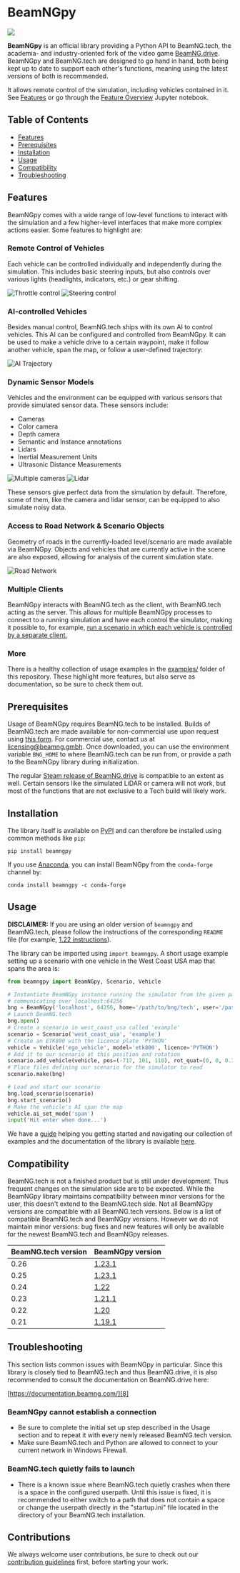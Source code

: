 # BeamNGpy
<a href="https://beamngpy.readthedocs.io/en/latest/"><img src="https://github.com/BeamNG/BeamNGpy/raw/master/media/documentation.png" /></a>

**BeamNGpy** is an official library providing a Python API to BeamNG.tech,
the academia- and industry-oriented fork of the video game [BeamNG.drive][4].
BeamNGpy and BeamNG.tech are designed to go hand in hand, both being kept up
to date to support each other's functions, meaning using the latest versions
of both is recommended.

It allows remote control of the simulation, including vehicles contained in it.
See [Features](#features) or go through the [Feature Overview][10] Jupyter notebook.

## Table of Contents

 - [Features](#features)
 - [Prerequisites](#prereqs)
 - [Installation](#installation)
 - [Usage](#usage)
 - [Compatibility](#compatibility)
 - [Troubleshooting](#troubleshooting)

<a name="features"></a>

## Features

BeamNGpy comes with a wide range of low-level functions to interact with the
simulation and a few higher-level interfaces that make more complex actions
easier. Some features to highlight are:

### Remote Control of Vehicles

Each vehicle can be controlled individually and independently during the
simulation. This includes basic steering inputs, but also controls over
various lights (headlights, indicators, etc.) or gear shifting.

![Throttle control](https://github.com/BeamNG/BeamNGpy/raw/master/media/throttle.gif) ![Steering control](https://github.com/BeamNG/BeamNGpy/raw/master/media/steering.gif)

### AI-controlled Vehicles

Besides manual control, BeamNG.tech ships with its own AI to control vehicles.
This AI can be configured and controlled from BeamNGpy. It can be used to
make a vehicle drive to a certain waypoint, make it follow another vehicle,
span the map, or follow a user-defined trajectory:

![AI Trajectory](https://github.com/BeamNG/BeamNGpy/raw/master/media/ai_trajectory.png)

### Dynamic Sensor Models

Vehicles and the environment can be equipped with various sensors that provide
simulated sensor data. These sensors include:

 - Cameras
  - Color camera
  - Depth camera
  - Semantic and Instance annotations
 - Lidars
 - Inertial Measurement Units
 - Ultrasonic Distance Measurements

![Multiple cameras](https://github.com/BeamNG/BeamNGpy/raw/master/media/camera.png)
![Lidar](https://github.com/BeamNG/BeamNGpy/raw/master/media/lidar.gif)

These sensors give perfect data from the simulation by default. Therefore, some
of them, like the camera and lidar sensor, can be equipped to also simulate
noisy data.

### Access to Road Network & Scenario Objects

Geometry of roads in the currently-loaded level/scenario are made available
via BeamNGpy. Objects and vehicles that are currently active in the scene
are also exposed, allowing for analysis of the current simulation state.

![Road Network](https://github.com/BeamNG/BeamNGpy/raw/master/media/road_network.png)

### Multiple Clients

BeamNGpy interacts with BeamNG.tech as the client, with BeamNG.tech acting
as the server. This allows for multiple BeamNGpy processes to connect to a
running simulation and have each control the simulator, making it possible
to, for example, [run a scenario in which each vehicle is controlled by
a separate client.](https://github.com/BeamNG/BeamNGpy/tree/master/examples/multi_client.ipynb)

### More

There is a healthy collection of usage examples in the [examples/](https://github.com/BeamNG/BeamNGpy/tree/master/examples)
folder of this repository. These highlight more features, but also serve
as documentation, so be sure to check them out.

<a name="prereqs"></a>

## Prerequisites

Usage of BeamNGpy requires BeamNG.tech to be installed. Builds of
BeamNG.tech are made available for non-commercial use upon request using
[this form][2]. For commercial use, contact us at [licensing@beamng.gmbh][3].
Once downloaded, you can use the environment variable `BNG_HOME` to where
BeamNG.tech can be run from, or provide a path to the BeamNGpy library
during initialization.

The regular [Steam release of BeamNG.drive][4] is compatible to an extent as
well. Certain sensors like the simulated LiDAR or camera will not work, but
most of the functions that are not exclusive to a Tech build will likely
work.

<a name="installation"></a>

## Installation

The library itself is available on [PyPI][5] and can therefore be installed
using common methods like `pip`:

    pip install beamngpy

If you use [Anaconda](https://www.anaconda.com/products/distribution#download-section), you can
install BeamNGpy from the `conda-forge` channel by:

    conda install beamngpy -c conda-forge

<a name="usage"></a>

## Usage

**DISCLAIMER:** If you are using an older version of `beamngpy` and BeamNG.tech, please follow the
instructions of the corresponding `README` file (for example, [1.22 instructions](https://github.com/BeamNG/BeamNGpy/tree/v1.22)).

The library can be imported using `import beamngpy`. A short
usage example setting up a scenario with one vehicle in the West Coast USA map
that spans the area is:

```python
from beamngpy import BeamNGpy, Scenario, Vehicle

# Instantiate BeamNGpy instance running the simulator from the given path,
# communicating over localhost:64256
bng = BeamNGpy('localhost', 64256, home='/path/to/bng/tech', user='/path/to/bng/tech/userfolder')
# Launch BeamNG.tech
bng.open()
# Create a scenario in west_coast_usa called 'example'
scenario = Scenario('west_coast_usa', 'example')
# Create an ETK800 with the licence plate 'PYTHON'
vehicle = Vehicle('ego_vehicle', model='etk800', licence='PYTHON')
# Add it to our scenario at this position and rotation
scenario.add_vehicle(vehicle, pos=(-717, 101, 118), rot_quat=(0, 0, 0.3826834, 0.9238795))
# Place files defining our scenario for the simulator to read
scenario.make(bng)

# Load and start our scenario
bng.load_scenario(scenario)
bng.start_scenario()
# Make the vehicle's AI span the map
vehicle.ai_set_mode('span')
input('Hit enter when done...')
```

We have a [guide][6] helping you getting started and navigating our collection of examples and
the documentation of the library is available [here][7].

## Compatibility

BeamNG.tech is not a finished product but is still under development.
Thus frequent changes on the simulation side are to be expected.
While the BeamNGpy library maintains compatibility between minor versions for the user, this doesn't extend to the BeamNG.tech side. Not all BeamNGpy versions are compatible with all BeamNG.tech versions.
Below is a list of compatible BeamNG.tech and BeamNGpy versions.
However we do not maintain minor versions: bug fixes and new features will only be available for the newest BeamNG.tech and BeamNGpy releases.

| BeamNG.tech version | BeamNGpy version                                          |
| ------------------- | --------------------------------------------------------- |
| 0.26                | [1.23.1](https://github.com/BeamNG/BeamNGpy/tree/v1.24)   |
| 0.25                | [1.23.1](https://github.com/BeamNG/BeamNGpy/tree/v1.23.1) |
| 0.24                | [1.22](https://github.com/BeamNG/BeamNGpy/tree/v1.22)     |
| 0.23                | [1.21.1](https://github.com/BeamNG/BeamNGpy/tree/v1.21.1) |
| 0.22                | [1.20](https://github.com/BeamNG/BeamNGpy/tree/v1.20)     |
| 0.21                | [1.19.1](https://github.com/BeamNG/BeamNGpy/tree/v1.19.1) |

## Troubleshooting

This section lists common issues with BeamNGpy in particular. Since this
library is closely tied to BeamNG.tech and thus BeamNG.drive, it is also
recommended to consult the documentation on BeamNG.drive here:

[https://documentation.beamng.com/][8]

### BeamNGpy cannot establish a connection

 - Be sure to complete the initial set up step described in the Usage section and to repeat it with every newly released BeamNG.tech version.
 - Make sure BeamNG.tech and Python are allowed to connect to your current
   network in Windows Firewall.

### BeamNG.tech quietly fails to launch

- There is a known issue where BeamNG.tech quietly crashes when there is a
  space in the configured userpath. Until this issue is fixed, it is
  recommended to either switch to a path that does not contain a space or
  change the userpath directly in the "startup.ini" file located in the
  directory of your BeamNG.tech installation.

## Contributions

We always welcome user contributions, be sure to check out our [contribution guidelines][9] first, before starting your work.

[1]: https://beamngpy.readthedocs.io/en/latest/
[2]: https://register.beamng.tech/
[3]: mailto:licensing@beamng.gmbh
[4]: https://store.steampowered.com/app/284160/BeamNGdrive/
[5]: https://pypi.org/project/beamngpy/
[6]: https://github.com/BeamNG/BeamNGpy/blob/master/examples/guide.md
[7]: https://beamngpy.readthedocs.io/en/latest/
[8]: https://documentation.beamng.com/
[9]: https://github.com/BeamNG/BeamNGpy/blob/master/contributing.md
[10]: https://github.com/BeamNG/BeamNGpy/blob/master/examples/feature_overview.ipynb
